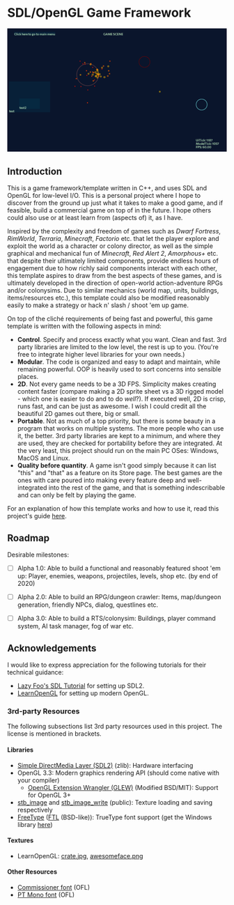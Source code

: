 # SDL/OpenGL Game Framework
![](teaser.png)

## Introduction
This is a game framework/template written in C++, and uses SDL and OpenGL for low-level I/O. This is a personal project where I hope to discover from the ground up just what it takes to make a good game, and if feasible, build a commercial game on top of in the future. I hope others could also use or at least learn from (aspects of) it, as I have.

Inspired by the complexity and freedom of games such as *Dwarf Fortress*, *RimWorld*, *Terraria*, *Minecraft*, *Factorio* etc. that let the player explore and exploit the world as a character or colony director, as well as the simple graphical and mechanical fun of *Minecraft*, *Red Alert 2*, *Amorphous+* etc. that despite their ultimately limited components, provide endless hours of engagement due to how richly said components interact with each other, this template aspires to draw from the best aspects of these games, and is ultimately developed in the direction of open-world action-adventure RPGs and/or colonysims. Due to similar mechanics (world map, units, buildings, items/resources etc.), this template could also be modified reasonably easily to make a strategy or hack n' slash / shoot 'em up game.

On top of the cliché requirements of being fast and powerful, this game template is written with the following aspects in mind:
- **Control**. Specify and process exactly what you want. Clean and fast. 3rd party libraries are limited to the low level, the rest is up to you. (You're free to integrate higher level libraries for your own needs.)
- **Modular**. The code is organized and easy to adapt and maintain, while remaining powerful. OOP is heavily used to sort concerns into sensible places.
- **2D**. Not every game needs to be a 3D FPS. Simplicity makes creating content faster (compare making a 2D sprite sheet vs a 3D rigged model - which one is easier to do and to do *well*?). If executed well, 2D is crisp, runs fast, and can be just as awesome. I wish I could credit all the beautiful 2D games out there, big or small.
- **Portable**. Not as much of a top priority, but there is some beauty in a program that works on multiple systems. The more people who can use it, the better. 3rd party libraries are kept to a minimum, and where they are used, they are checked for portability before they are integrated. At the very least, this project should run on the main PC OSes: Windows, MacOS and Linux.
- **Quality before quantity**. A game isn't good simply because it can list "this" and "that" as a feature on its Store page. The best games are the ones with care poured into making every feature deep and well-integrated into the rest of the game, and that is something indescribable and can only be felt by playing the game.

For an explanation of how this template works and how to use it, read this project's guide [here](guide.md).



## Roadmap
Desirable milestones:
- [ ] Alpha 1.0: Able to build a functional and reasonably featured shoot 'em up: Player, enemies, weapons, projectiles, levels, shop etc. (by end of 2020)
- [ ] Alpha 2.0: Able to build an RPG/dungeon crawler: Items, map/dungeon generation, friendly NPCs, dialog, questlines etc.
- [ ] Alpha 3.0: Able to build a RTS/colonysim: Buildings, player command system, AI task manager, fog of war etc.



## Acknowledgements
I would like to express appreciation for the following tutorials for their technical guidance:
- [Lazy Foo's SDL Tutorial](http://lazyfoo.net/tutorials/SDL) for setting up SDL2.
- [LearnOpenGL](https://learnopengl.com/) for setting up modern OpenGL.

### 3rd-party Resources
The following subsections list 3rd party resources used in this project. The license is mentioned in brackets.

#### Libraries
- [Simple DirectMedia Layer (SDL2)](https://www.libsdl.org/download-2.0.php) (zlib): Hardware interfacing
- OpenGL 3.3: Modern graphics rendering API (should come native with your compiler)
	- [OpenGL Extension Wrangler (GLEW)](http://glew.sourceforge.net/) (Modified BSD/MIT): Support for OpenGL 3+
- [stb_image](https://github.com/nothings/stb/blob/master/stb_image.h) and [stb_image_write](https://github.com/nothings/stb/blob/master/stb_image_write.h) (public): Texture loading and saving respectively
- [FreeType](https://www.freetype.org/) ([FTL](https://git.savannah.gnu.org/cgit/freetype/freetype2.git/tree/docs/FTL.TXT) (BSD-like)): TrueType font support (get the Windows library [here](https://github.com/ubawurinna/freetype-windows-binaries))

#### Textures
- LearnOpenGL: [crate.jpg](https://learnopengl.com/img/textures/container.jpg), [awesomeface.png](https://learnopengl.com/img/textures/awesomeface.png)

#### Other Resources
- [Commissioner font](https://fontesk.com/commissioner-typeface/) (OFL)
- [PT Mono font](https://fontesk.com/pt-mono-typeface/) (OFL)
